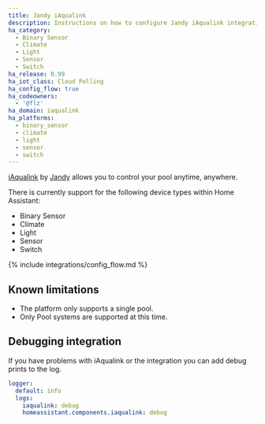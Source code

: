 ```yaml
---
title: Jandy iAqualink
description: Instructions on how to configure Jandy iAqualink integration.
ha_category:
  - Binary Sensor
  - Climate
  - Light
  - Sensor
  - Switch
ha_release: 0.99
ha_iot_class: Cloud Polling
ha_config_flow: true
ha_codeowners:
  - '@flz'
ha_domain: iaqualink
ha_platforms:
  - binary_sensor
  - climate
  - light
  - sensor
  - switch
---
```


[iAqualink](https://www.iaqualink.com/) by [Jandy](https://www.jandy.com/) allows you to control your pool anytime, anywhere.

There is currently support for the following device types within Home Assistant:

- Binary Sensor
- Climate
- Light
- Sensor
- Switch

{% include integrations/config_flow.md %}

## Known limitations

- The platform only supports a single pool.
- Only Pool systems are supported at this time.

## Debugging integration

If you have problems with iAqualink or the integration you can add debug prints to the log.

```yaml
logger:
  default: info
  logs:
    iaqualink: debug
    homeassistant.components.iaqualink: debug
```
